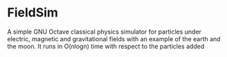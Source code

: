 # FieldSim
A simple GNU Octave classical physics simulator for particles under electric, magnetic and gravitational fields with an example of the earth and the moon. It runs in O(nlogn) time with respect to the particles added
